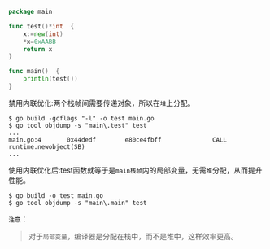 ```go
package main

func test()*int  {
	x:=new(int)
	*x=0xAABB
	return x
}

func main()  {
	println(test())
}
```
禁用内联优化:两个栈帧间需要传递对象，所以在`堆`上分配。
```shell
$ go build -gcflags "-l" -o test main.go
$ go tool objdump -s "main\.test" test
...
main.go:4       0x44dedf        e80ce4fbff              CALL runtime.newobject(SB)
...
```
使用内联优化后:test函数就等于是`main栈帧`内的局部变量，无需`堆`分配，从而提升性能。
```shell
$ go build -o test main.go
$ go tool objdump -s "main\.main" test 
```

`注意`：
> 对于`局部变量`，编译器是分配在栈中，而不是堆中，这样效率更高。